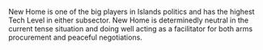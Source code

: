 New Home is one of the big players in Islands politics and has the highest Tech Level in either subsector. New Home is determinedly neutral in the current tense situation and doing well acting as a facilitator for both arms procurement and peaceful negotiations.